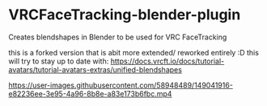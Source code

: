 # VRCFaceTracking-blender-plugin
Creates blendshapes in Blender to be used for VRC FaceTracking

this is a forked version that is abit more extended/ reworked entirely :D
this will try to stay up to date with: https://docs.vrcft.io/docs/tutorial-avatars/tutorial-avatars-extras/unified-blendshapes

https://user-images.githubusercontent.com/58948489/149041916-e82236ee-3e95-4a96-8b8e-a83e173b6fbc.mp4
